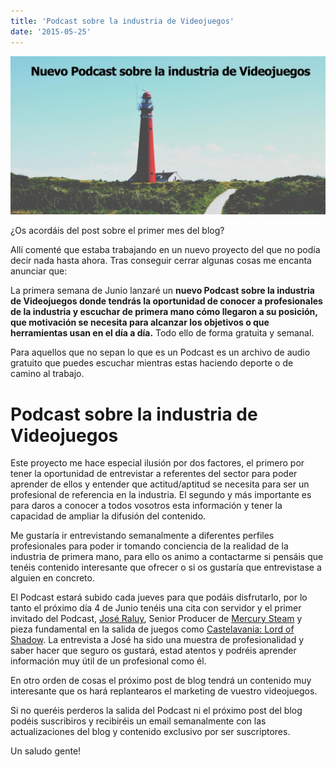 ```yaml
---
title: 'Podcast sobre la industria de Videojuegos'
date: '2015-05-25'
---
```


![Podcast sobre la Industria de Videojuegos](images/anuncio-podcast-1024x516.jpg)

¿Os acordáis del post sobre el primer mes del blog?

Allí comenté que estaba trabajando en un nuevo proyecto del que no podía decir nada hasta ahora. Tras conseguir cerrar algunas cosas me encanta anunciar que:

La primera semana de Junio lanzaré un **nuevo Podcast sobre la industria de Videojuegos donde tendrás la oportunidad de conocer a profesionales de la industria y escuchar de primera mano cómo llegaron a su posición, que motivación se necesita para alcanzar los objetivos o que herramientas usan en el día a día.** Todo ello de forma gratuita y semanal.

Para aquellos que no sepan lo que es un Podcast es un archivo de audio gratuito que puedes escuchar mientras estas haciendo deporte o de camino al trabajo.

# **Podcast sobre la industria de Videojuegos**

Este proyecto me hace especial ilusión por dos factores, el primero por tener la oportunidad de entrevistar a referentes del sector para poder aprender de ellos y entender que actitud/aptitud se necesita para ser un profesional de referencia en la industria. El segundo y más importante es para daros a conocer a todos vosotros esta información y tener la capacidad de ampliar la difusión del contenido.

Me gustaría ir entrevistando semanalmente a diferentes perfiles profesionales para poder ir tomando conciencia de la realidad de la industria de primera mano, para ello os animo a contactarme si pensáis que tenéis contenido interesante que ofrecer o si os gustaría que entrevistase a alguien en concreto.

El Podcast estará subido cada jueves para que podáis disfrutarlo, por lo tanto el próximo día 4 de Junio tenéis una cita con servidor y el primer invitado del Podcast, [José Raluy](https://twitter.com/jose_raluy), Senior Producer de [Mercury Steam](http://es.wikipedia.org/wiki/MercurySteam) y pieza fundamental en la salida de juegos como [Castelavania: Lord of Shadow](http://es.wikipedia.org/wiki/Castlevania:_Lords_of_Shadow). La entrevista a José ha sido una muestra de profesionalidad y saber hacer que seguro os gustará, estad atentos y podréis aprender información muy útil de un profesional como él.

En otro orden de cosas el próximo post de blog tendrá un contenido muy interesante que os hará replantearos el marketing de vuestro videojuegos.

Si no queréis perderos la salida del Podcast ni el próximo post del blog podéis suscribiros y recibiréis un email semanalmente con las actualizaciones del blog y contenido exclusivo por ser suscriptores.

Un saludo gente!
